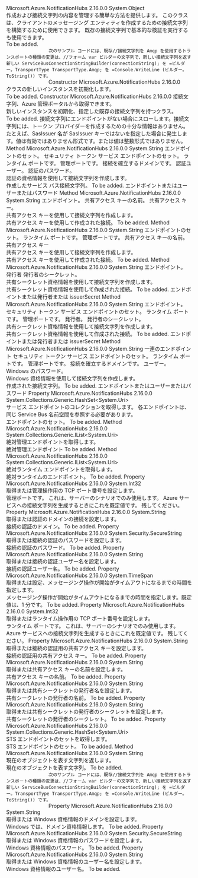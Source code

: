 <Type Name="ServiceBusConnectionStringBuilder" FullName="Microsoft.Azure.NotificationHubs.ServiceBusConnectionStringBuilder">
  <TypeSignature Language="C#" Value="public class ServiceBusConnectionStringBuilder" />
  <TypeSignature Language="ILAsm" Value=".class public auto ansi beforefieldinit ServiceBusConnectionStringBuilder extends System.Object" />
  <TypeSignature Language="DocId" Value="T:Microsoft.Azure.NotificationHubs.ServiceBusConnectionStringBuilder" />
  <TypeSignature Language="VB.NET" Value="Public Class ServiceBusConnectionStringBuilder" />
  <TypeSignature Language="F#" Value="type ServiceBusConnectionStringBuilder = class" />
  <AssemblyInfo>
    <AssemblyName>Microsoft.Azure.NotificationHubs</AssemblyName>
    <AssemblyVersion>2.16.0.0</AssemblyVersion>
  </AssemblyInfo>
  <Base>
    <BaseTypeName>System.Object</BaseTypeName>
  </Base>
  <Interfaces />
  <Docs>
    <summary>作成および接続文字列の内容を管理する簡単な方法を提供します。 このクラスは、クライアントのメッセージング エンティティを作成するための接続文字列を構築するために使用できます。 既存の接続文字列で基本的な検証を実行するも使用できます。</summary>
    <remarks>To be added.</remarks>
    <code>
                次のサンプル コードには、既存//接続文字列を Amqp を使用するトランスポートの種類の変更は、//フォーム var ビルダーの文字列で、新しい接続文字列を返す新しい ServiceBusConnectionStringBuilder(connectionString); を =ビルダー。TransportType TransportType.Amqp; を =Console.WriteLine (ビルダー。ToString()) です。
                </code>
  </Docs>
  <Members>
    <Member MemberName=".ctor">
      <MemberSignature Language="C#" Value="public ServiceBusConnectionStringBuilder ();" />
      <MemberSignature Language="ILAsm" Value=".method public hidebysig specialname rtspecialname instance void .ctor() cil managed" />
      <MemberSignature Language="DocId" Value="M:Microsoft.Azure.NotificationHubs.ServiceBusConnectionStringBuilder.#ctor" />
      <MemberSignature Language="VB.NET" Value="Public Sub New ()" />
      <MemberType>Constructor</MemberType>
      <AssemblyInfo>
        <AssemblyName>Microsoft.Azure.NotificationHubs</AssemblyName>
        <AssemblyVersion>2.16.0.0</AssemblyVersion>
      </AssemblyInfo>
      <Parameters />
      <Docs>
        <summary><see cref="T:Microsoft.Azure.NotificationHubs.ServiceBusConnectionStringBuilder" /> クラスの新しいインスタンスを初期化します。</summary>
        <remarks>To be added.</remarks>
      </Docs>
    </Member>
    <Member MemberName=".ctor">
      <MemberSignature Language="C#" Value="public ServiceBusConnectionStringBuilder (string connectionString);" />
      <MemberSignature Language="ILAsm" Value=".method public hidebysig specialname rtspecialname instance void .ctor(string connectionString) cil managed" />
      <MemberSignature Language="DocId" Value="M:Microsoft.Azure.NotificationHubs.ServiceBusConnectionStringBuilder.#ctor(System.String)" />
      <MemberSignature Language="VB.NET" Value="Public Sub New (connectionString As String)" />
      <MemberSignature Language="F#" Value="new Microsoft.Azure.NotificationHubs.ServiceBusConnectionStringBuilder : string -&gt; Microsoft.Azure.NotificationHubs.ServiceBusConnectionStringBuilder" Usage="new Microsoft.Azure.NotificationHubs.ServiceBusConnectionStringBuilder connectionString" />
      <MemberType>Constructor</MemberType>
      <AssemblyInfo>
        <AssemblyName>Microsoft.Azure.NotificationHubs</AssemblyName>
        <AssemblyVersion>2.16.0.0</AssemblyVersion>
      </AssemblyInfo>
      <Parameters>
        <Parameter Name="connectionString" Type="System.String" />
      </Parameters>
      <Docs>
        <param name="connectionString">接続文字列、Azure 管理ポータルから取得できます。</param>
        <summary>新しいインスタンスを初期化、<see cref="T:Microsoft.Azure.NotificationHubs.ServiceBusConnectionStringBuilder" />指定した既存の接続文字列を持つクラス。</summary>
        <remarks>To be added.</remarks>
        <exception cref="T:System.Configuration.ConfigurationErrorsException">接続文字列にエンドポイントがない場合にスローします。接続文字列には、トークン プロバイダーを作成するための十分な情報はありません。 たとえば、SasIssuer 名が SasIssuer キーではないを指定した場合に発生します。<see cref="P:Microsoft.Azure.NotificationHubs.ServiceBusConnectionStringBuilder.OperationTimeout" />値は有効ではありません<see cref="T:System.TimeSpan" />形式です。<see cref="P:Microsoft.Azure.NotificationHubs.ServiceBusConnectionStringBuilder.RuntimePort" />または<see cref="P:Microsoft.Azure.NotificationHubs.ServiceBusConnectionStringBuilder.ManagementPort" />値は整数形式ではありません。</exception>
      </Docs>
    </Member>
    <Member MemberName="CreateUsingOAuthCredential">
      <MemberSignature Language="C#" Value="public static string CreateUsingOAuthCredential (System.Collections.Generic.IEnumerable&lt;Uri&gt; endpoints, System.Collections.Generic.IEnumerable&lt;Uri&gt; stsEndpoints, int runtimePort, int managementPort, string domain, string user, System.Security.SecureString password);" />
      <MemberSignature Language="ILAsm" Value=".method public static hidebysig string CreateUsingOAuthCredential(class System.Collections.Generic.IEnumerable`1&lt;class System.Uri&gt; endpoints, class System.Collections.Generic.IEnumerable`1&lt;class System.Uri&gt; stsEndpoints, int32 runtimePort, int32 managementPort, string domain, string user, class System.Security.SecureString password) cil managed" />
      <MemberSignature Language="DocId" Value="M:Microsoft.Azure.NotificationHubs.ServiceBusConnectionStringBuilder.CreateUsingOAuthCredential(System.Collections.Generic.IEnumerable{System.Uri},System.Collections.Generic.IEnumerable{System.Uri},System.Int32,System.Int32,System.String,System.String,System.Security.SecureString)" />
      <MemberSignature Language="VB.NET" Value="Public Shared Function CreateUsingOAuthCredential (endpoints As IEnumerable(Of Uri), stsEndpoints As IEnumerable(Of Uri), runtimePort As Integer, managementPort As Integer, domain As String, user As String, password As SecureString) As String" />
      <MemberSignature Language="F#" Value="static member CreateUsingOAuthCredential : seq&lt;Uri&gt; * seq&lt;Uri&gt; * int * int * string * string * System.Security.SecureString -&gt; string" Usage="Microsoft.Azure.NotificationHubs.ServiceBusConnectionStringBuilder.CreateUsingOAuthCredential (endpoints, stsEndpoints, runtimePort, managementPort, domain, user, password)" />
      <MemberType>Method</MemberType>
      <AssemblyInfo>
        <AssemblyName>Microsoft.Azure.NotificationHubs</AssemblyName>
        <AssemblyVersion>2.16.0.0</AssemblyVersion>
      </AssemblyInfo>
      <ReturnValue>
        <ReturnType>System.String</ReturnType>
      </ReturnValue>
      <Parameters>
        <Parameter Name="endpoints" Type="System.Collections.Generic.IEnumerable&lt;System.Uri&gt;" />
        <Parameter Name="stsEndpoints" Type="System.Collections.Generic.IEnumerable&lt;System.Uri&gt;" />
        <Parameter Name="runtimePort" Type="System.Int32" />
        <Parameter Name="managementPort" Type="System.Int32" />
        <Parameter Name="domain" Type="System.String" />
        <Parameter Name="user" Type="System.String" />
        <Parameter Name="password" Type="System.Security.SecureString" />
      </Parameters>
      <Docs>
        <param name="endpoints">エンドポイントのセット。</param>
        <param name="stsEndpoints">セキュリティ トークン サービス エンドポイントのセット。</param>
        <param name="runtimePort">ランタイム ポートです。</param>
        <param name="managementPort">管理ポートです。</param>
        <param name="domain">接続を確立するドメインです。</param>
        <param name="user">認証ユーザー。</param>
        <param name="password">認証のパスワード。</param>
        <summary>認証の資格情報を使用して接続文字列を作成します。</summary>
        <returns>作成したサービス バス接続文字列。</returns>
        <remarks>To be added.</remarks>
        <exception cref="T:System.ArgumentNullException">
            エンドポイントまたはユーザーまたはパスワード
            </exception>
      </Docs>
    </Member>
    <Member MemberName="CreateUsingSharedAccessKey">
      <MemberSignature Language="C#" Value="public static string CreateUsingSharedAccessKey (Uri endpoint, string keyName, string key);" />
      <MemberSignature Language="ILAsm" Value=".method public static hidebysig string CreateUsingSharedAccessKey(class System.Uri endpoint, string keyName, string key) cil managed" />
      <MemberSignature Language="DocId" Value="M:Microsoft.Azure.NotificationHubs.ServiceBusConnectionStringBuilder.CreateUsingSharedAccessKey(System.Uri,System.String,System.String)" />
      <MemberSignature Language="VB.NET" Value="Public Shared Function CreateUsingSharedAccessKey (endpoint As Uri, keyName As String, key As String) As String" />
      <MemberSignature Language="F#" Value="static member CreateUsingSharedAccessKey : Uri * string * string -&gt; string" Usage="Microsoft.Azure.NotificationHubs.ServiceBusConnectionStringBuilder.CreateUsingSharedAccessKey (endpoint, keyName, key)" />
      <MemberType>Method</MemberType>
      <AssemblyInfo>
        <AssemblyName>Microsoft.Azure.NotificationHubs</AssemblyName>
        <AssemblyVersion>2.16.0.0</AssemblyVersion>
      </AssemblyInfo>
      <ReturnValue>
        <ReturnType>System.String</ReturnType>
      </ReturnValue>
      <Parameters>
        <Parameter Name="endpoint" Type="System.Uri" />
        <Parameter Name="keyName" Type="System.String" />
        <Parameter Name="key" Type="System.String" />
      </Parameters>
      <Docs>
        <param name="endpoint">エンドポイント。</param>
        <param name="keyName">共有アクセス キーの名前。</param>
        <param name="key">共有アクセス キー。</param>
        <summary>共有アクセス キーを使用して接続文字列を作成します。</summary>
        <returns>共有アクセス キーを使用して作成された接続。</returns>
        <remarks>To be added.</remarks>
      </Docs>
    </Member>
    <Member MemberName="CreateUsingSharedAccessKey">
      <MemberSignature Language="C#" Value="public static string CreateUsingSharedAccessKey (System.Collections.Generic.IEnumerable&lt;Uri&gt; endpoints, int runtimePort, int managementPort, string keyName, string key);" />
      <MemberSignature Language="ILAsm" Value=".method public static hidebysig string CreateUsingSharedAccessKey(class System.Collections.Generic.IEnumerable`1&lt;class System.Uri&gt; endpoints, int32 runtimePort, int32 managementPort, string keyName, string key) cil managed" />
      <MemberSignature Language="DocId" Value="M:Microsoft.Azure.NotificationHubs.ServiceBusConnectionStringBuilder.CreateUsingSharedAccessKey(System.Collections.Generic.IEnumerable{System.Uri},System.Int32,System.Int32,System.String,System.String)" />
      <MemberSignature Language="VB.NET" Value="Public Shared Function CreateUsingSharedAccessKey (endpoints As IEnumerable(Of Uri), runtimePort As Integer, managementPort As Integer, keyName As String, key As String) As String" />
      <MemberSignature Language="F#" Value="static member CreateUsingSharedAccessKey : seq&lt;Uri&gt; * int * int * string * string -&gt; string" Usage="Microsoft.Azure.NotificationHubs.ServiceBusConnectionStringBuilder.CreateUsingSharedAccessKey (endpoints, runtimePort, managementPort, keyName, key)" />
      <MemberType>Method</MemberType>
      <AssemblyInfo>
        <AssemblyName>Microsoft.Azure.NotificationHubs</AssemblyName>
        <AssemblyVersion>2.16.0.0</AssemblyVersion>
      </AssemblyInfo>
      <ReturnValue>
        <ReturnType>System.String</ReturnType>
      </ReturnValue>
      <Parameters>
        <Parameter Name="endpoints" Type="System.Collections.Generic.IEnumerable&lt;System.Uri&gt;" />
        <Parameter Name="runtimePort" Type="System.Int32" />
        <Parameter Name="managementPort" Type="System.Int32" />
        <Parameter Name="keyName" Type="System.String" />
        <Parameter Name="key" Type="System.String" />
      </Parameters>
      <Docs>
        <param name="endpoints">エンドポイントのセット。</param>
        <param name="runtimePort">ランタイム ポートです。</param>
        <param name="managementPort">管理ポートです。</param>
        <param name="keyName">共有アクセス キーの名前。</param>
        <param name="key">共有アクセス キー</param>
        <summary>共有アクセス キーを使用して接続文字列を作成します。</summary>
        <returns>共有アクセス キーを使用して作成された接続。</returns>
        <remarks>To be added.</remarks>
      </Docs>
    </Member>
    <Member MemberName="CreateUsingSharedSecret">
      <MemberSignature Language="C#" Value="public static string CreateUsingSharedSecret (Uri endpoint, string issuer, string issuerSecret);" />
      <MemberSignature Language="ILAsm" Value=".method public static hidebysig string CreateUsingSharedSecret(class System.Uri endpoint, string issuer, string issuerSecret) cil managed" />
      <MemberSignature Language="DocId" Value="M:Microsoft.Azure.NotificationHubs.ServiceBusConnectionStringBuilder.CreateUsingSharedSecret(System.Uri,System.String,System.String)" />
      <MemberSignature Language="VB.NET" Value="Public Shared Function CreateUsingSharedSecret (endpoint As Uri, issuer As String, issuerSecret As String) As String" />
      <MemberSignature Language="F#" Value="static member CreateUsingSharedSecret : Uri * string * string -&gt; string" Usage="Microsoft.Azure.NotificationHubs.ServiceBusConnectionStringBuilder.CreateUsingSharedSecret (endpoint, issuer, issuerSecret)" />
      <MemberType>Method</MemberType>
      <AssemblyInfo>
        <AssemblyName>Microsoft.Azure.NotificationHubs</AssemblyName>
        <AssemblyVersion>2.16.0.0</AssemblyVersion>
      </AssemblyInfo>
      <ReturnValue>
        <ReturnType>System.String</ReturnType>
      </ReturnValue>
      <Parameters>
        <Parameter Name="endpoint" Type="System.Uri" />
        <Parameter Name="issuer" Type="System.String" />
        <Parameter Name="issuerSecret" Type="System.String" />
      </Parameters>
      <Docs>
        <param name="endpoint">エンドポイント。</param>
        <param name="issuer">発行者</param>
        <param name="issuerSecret">発行者のシークレット。</param>
        <summary>共有シークレット資格情報を使用して接続文字列を作成します。</summary>
        <returns>共有シークレット資格情報を使用して作成された接続。</returns>
        <remarks>To be added.</remarks>
        <exception cref="T:System.ArgumentNullException">
            エンドポイントまたは発行者または issuerSecret
            </exception>
      </Docs>
    </Member>
    <Member MemberName="CreateUsingSharedSecret">
      <MemberSignature Language="C#" Value="public static string CreateUsingSharedSecret (System.Collections.Generic.IEnumerable&lt;Uri&gt; endpoints, System.Collections.Generic.IEnumerable&lt;Uri&gt; stsEndpoints, int runtimePort, int managementPort, string issuer, string issuerSecret);" />
      <MemberSignature Language="ILAsm" Value=".method public static hidebysig string CreateUsingSharedSecret(class System.Collections.Generic.IEnumerable`1&lt;class System.Uri&gt; endpoints, class System.Collections.Generic.IEnumerable`1&lt;class System.Uri&gt; stsEndpoints, int32 runtimePort, int32 managementPort, string issuer, string issuerSecret) cil managed" />
      <MemberSignature Language="DocId" Value="M:Microsoft.Azure.NotificationHubs.ServiceBusConnectionStringBuilder.CreateUsingSharedSecret(System.Collections.Generic.IEnumerable{System.Uri},System.Collections.Generic.IEnumerable{System.Uri},System.Int32,System.Int32,System.String,System.String)" />
      <MemberSignature Language="VB.NET" Value="Public Shared Function CreateUsingSharedSecret (endpoints As IEnumerable(Of Uri), stsEndpoints As IEnumerable(Of Uri), runtimePort As Integer, managementPort As Integer, issuer As String, issuerSecret As String) As String" />
      <MemberSignature Language="F#" Value="static member CreateUsingSharedSecret : seq&lt;Uri&gt; * seq&lt;Uri&gt; * int * int * string * string -&gt; string" Usage="Microsoft.Azure.NotificationHubs.ServiceBusConnectionStringBuilder.CreateUsingSharedSecret (endpoints, stsEndpoints, runtimePort, managementPort, issuer, issuerSecret)" />
      <MemberType>Method</MemberType>
      <AssemblyInfo>
        <AssemblyName>Microsoft.Azure.NotificationHubs</AssemblyName>
        <AssemblyVersion>2.16.0.0</AssemblyVersion>
      </AssemblyInfo>
      <ReturnValue>
        <ReturnType>System.String</ReturnType>
      </ReturnValue>
      <Parameters>
        <Parameter Name="endpoints" Type="System.Collections.Generic.IEnumerable&lt;System.Uri&gt;" />
        <Parameter Name="stsEndpoints" Type="System.Collections.Generic.IEnumerable&lt;System.Uri&gt;" />
        <Parameter Name="runtimePort" Type="System.Int32" />
        <Parameter Name="managementPort" Type="System.Int32" />
        <Parameter Name="issuer" Type="System.String" />
        <Parameter Name="issuerSecret" Type="System.String" />
      </Parameters>
      <Docs>
        <param name="endpoints">エンドポイント。</param>
        <param name="stsEndpoints">セキュリティ トークン サービス エンドポイントのセット。</param>
        <param name="runtimePort">ランタイム ポートです。</param>
        <param name="managementPort">管理ポートです。</param>
        <param name="issuer">発行者。</param>
        <param name="issuerSecret">発行者のシークレット。</param>
        <summary>共有シークレット資格情報を使用して接続文字列を作成します。</summary>
        <returns>共有シークレット資格情報を使用して作成された接続。</returns>
        <remarks>To be added.</remarks>
        <exception cref="T:System.ArgumentNullException">
            エンドポイントまたは発行者または issuerSecret
            </exception>
      </Docs>
    </Member>
    <Member MemberName="CreateUsingWindowsCredential">
      <MemberSignature Language="C#" Value="public static string CreateUsingWindowsCredential (System.Collections.Generic.IEnumerable&lt;Uri&gt; endpoints, System.Collections.Generic.IEnumerable&lt;Uri&gt; stsEndpoints, int runtimePort, int managementPort, string domain, string user, System.Security.SecureString password);" />
      <MemberSignature Language="ILAsm" Value=".method public static hidebysig string CreateUsingWindowsCredential(class System.Collections.Generic.IEnumerable`1&lt;class System.Uri&gt; endpoints, class System.Collections.Generic.IEnumerable`1&lt;class System.Uri&gt; stsEndpoints, int32 runtimePort, int32 managementPort, string domain, string user, class System.Security.SecureString password) cil managed" />
      <MemberSignature Language="DocId" Value="M:Microsoft.Azure.NotificationHubs.ServiceBusConnectionStringBuilder.CreateUsingWindowsCredential(System.Collections.Generic.IEnumerable{System.Uri},System.Collections.Generic.IEnumerable{System.Uri},System.Int32,System.Int32,System.String,System.String,System.Security.SecureString)" />
      <MemberSignature Language="VB.NET" Value="Public Shared Function CreateUsingWindowsCredential (endpoints As IEnumerable(Of Uri), stsEndpoints As IEnumerable(Of Uri), runtimePort As Integer, managementPort As Integer, domain As String, user As String, password As SecureString) As String" />
      <MemberSignature Language="F#" Value="static member CreateUsingWindowsCredential : seq&lt;Uri&gt; * seq&lt;Uri&gt; * int * int * string * string * System.Security.SecureString -&gt; string" Usage="Microsoft.Azure.NotificationHubs.ServiceBusConnectionStringBuilder.CreateUsingWindowsCredential (endpoints, stsEndpoints, runtimePort, managementPort, domain, user, password)" />
      <MemberType>Method</MemberType>
      <AssemblyInfo>
        <AssemblyName>Microsoft.Azure.NotificationHubs</AssemblyName>
        <AssemblyVersion>2.16.0.0</AssemblyVersion>
      </AssemblyInfo>
      <ReturnValue>
        <ReturnType>System.String</ReturnType>
      </ReturnValue>
      <Parameters>
        <Parameter Name="endpoints" Type="System.Collections.Generic.IEnumerable&lt;System.Uri&gt;" />
        <Parameter Name="stsEndpoints" Type="System.Collections.Generic.IEnumerable&lt;System.Uri&gt;" />
        <Parameter Name="runtimePort" Type="System.Int32" />
        <Parameter Name="managementPort" Type="System.Int32" />
        <Parameter Name="domain" Type="System.String" />
        <Parameter Name="user" Type="System.String" />
        <Parameter Name="password" Type="System.Security.SecureString" />
      </Parameters>
      <Docs>
        <param name="endpoints">一連のエンドポイント</param>
        <param name="stsEndpoints">セキュリティ トークン サービス エンドポイントのセット。</param>
        <param name="runtimePort">ランタイム ポートです。</param>
        <param name="managementPort">管理ポートです。</param>
        <param name="domain">接続を確立するドメインです。</param>
        <param name="user">ユーザー。</param>
        <param name="password">Windows のパスワード。</param>
        <summary>Windows 資格情報を使用して接続文字列を作成します。</summary>
        <returns>作成された接続文字列。</returns>
        <remarks>To be added.</remarks>
        <exception cref="T:System.ArgumentNullException">
            エンドポイントまたはユーザーまたはパスワード
            </exception>
      </Docs>
    </Member>
    <Member MemberName="Endpoints">
      <MemberSignature Language="C#" Value="public System.Collections.Generic.HashSet&lt;Uri&gt; Endpoints { get; }" />
      <MemberSignature Language="ILAsm" Value=".property instance class System.Collections.Generic.HashSet`1&lt;class System.Uri&gt; Endpoints" />
      <MemberSignature Language="DocId" Value="P:Microsoft.Azure.NotificationHubs.ServiceBusConnectionStringBuilder.Endpoints" />
      <MemberSignature Language="VB.NET" Value="Public ReadOnly Property Endpoints As HashSet(Of Uri)" />
      <MemberSignature Language="F#" Value="member this.Endpoints : System.Collections.Generic.HashSet&lt;Uri&gt;" Usage="Microsoft.Azure.NotificationHubs.ServiceBusConnectionStringBuilder.Endpoints" />
      <MemberType>Property</MemberType>
      <AssemblyInfo>
        <AssemblyName>Microsoft.Azure.NotificationHubs</AssemblyName>
        <AssemblyVersion>2.16.0.0</AssemblyVersion>
      </AssemblyInfo>
      <ReturnValue>
        <ReturnType>System.Collections.Generic.HashSet&lt;System.Uri&gt;</ReturnType>
      </ReturnValue>
      <Docs>
        <summary>サービス エンドポイントのコレクションを取得します。 各エンドポイントは、同じ Service Bus 名前空間を参照する必要があります。</summary>
        <value>エンドポイントのセット。</value>
        <remarks>To be added.</remarks>
      </Docs>
    </Member>
    <Member MemberName="GetAbsoluteManagementEndpoints">
      <MemberSignature Language="C#" Value="public System.Collections.Generic.IList&lt;Uri&gt; GetAbsoluteManagementEndpoints ();" />
      <MemberSignature Language="ILAsm" Value=".method public hidebysig instance class System.Collections.Generic.IList`1&lt;class System.Uri&gt; GetAbsoluteManagementEndpoints() cil managed" />
      <MemberSignature Language="DocId" Value="M:Microsoft.Azure.NotificationHubs.ServiceBusConnectionStringBuilder.GetAbsoluteManagementEndpoints" />
      <MemberSignature Language="VB.NET" Value="Public Function GetAbsoluteManagementEndpoints () As IList(Of Uri)" />
      <MemberSignature Language="F#" Value="member this.GetAbsoluteManagementEndpoints : unit -&gt; System.Collections.Generic.IList&lt;Uri&gt;" Usage="serviceBusConnectionStringBuilder.GetAbsoluteManagementEndpoints " />
      <MemberType>Method</MemberType>
      <AssemblyInfo>
        <AssemblyName>Microsoft.Azure.NotificationHubs</AssemblyName>
        <AssemblyVersion>2.16.0.0</AssemblyVersion>
      </AssemblyInfo>
      <ReturnValue>
        <ReturnType>System.Collections.Generic.IList&lt;System.Uri&gt;</ReturnType>
      </ReturnValue>
      <Parameters />
      <Docs>
        <summary>絶対管理エンドポイントを取得します。</summary>
        <returns>絶対管理エンドポイント</returns>
        <remarks>To be added.</remarks>
      </Docs>
    </Member>
    <Member MemberName="GetAbsoluteRuntimeEndpoints">
      <MemberSignature Language="C#" Value="public System.Collections.Generic.IList&lt;Uri&gt; GetAbsoluteRuntimeEndpoints ();" />
      <MemberSignature Language="ILAsm" Value=".method public hidebysig instance class System.Collections.Generic.IList`1&lt;class System.Uri&gt; GetAbsoluteRuntimeEndpoints() cil managed" />
      <MemberSignature Language="DocId" Value="M:Microsoft.Azure.NotificationHubs.ServiceBusConnectionStringBuilder.GetAbsoluteRuntimeEndpoints" />
      <MemberSignature Language="VB.NET" Value="Public Function GetAbsoluteRuntimeEndpoints () As IList(Of Uri)" />
      <MemberSignature Language="F#" Value="member this.GetAbsoluteRuntimeEndpoints : unit -&gt; System.Collections.Generic.IList&lt;Uri&gt;" Usage="serviceBusConnectionStringBuilder.GetAbsoluteRuntimeEndpoints " />
      <MemberType>Method</MemberType>
      <AssemblyInfo>
        <AssemblyName>Microsoft.Azure.NotificationHubs</AssemblyName>
        <AssemblyVersion>2.16.0.0</AssemblyVersion>
      </AssemblyInfo>
      <ReturnValue>
        <ReturnType>System.Collections.Generic.IList&lt;System.Uri&gt;</ReturnType>
      </ReturnValue>
      <Parameters />
      <Docs>
        <summary>絶対ランタイム エンドポイントを取得します。</summary>
        <returns>絶対ランタイムのエンドポイント。</returns>
        <remarks>To be added.</remarks>
      </Docs>
    </Member>
    <Member MemberName="ManagementPort">
      <MemberSignature Language="C#" Value="public int ManagementPort { get; set; }" />
      <MemberSignature Language="ILAsm" Value=".property instance int32 ManagementPort" />
      <MemberSignature Language="DocId" Value="P:Microsoft.Azure.NotificationHubs.ServiceBusConnectionStringBuilder.ManagementPort" />
      <MemberSignature Language="VB.NET" Value="Public Property ManagementPort As Integer" />
      <MemberSignature Language="F#" Value="member this.ManagementPort : int with get, set" Usage="Microsoft.Azure.NotificationHubs.ServiceBusConnectionStringBuilder.ManagementPort" />
      <MemberType>Property</MemberType>
      <AssemblyInfo>
        <AssemblyName>Microsoft.Azure.NotificationHubs</AssemblyName>
        <AssemblyVersion>2.16.0.0</AssemblyVersion>
      </AssemblyInfo>
      <ReturnValue>
        <ReturnType>System.Int32</ReturnType>
      </ReturnValue>
      <Docs>
        <summary>取得または管理操作用の TCP ポート番号を設定します。</summary>
        <value>管理ポートです。</value>
        <remarks>これは、サーバーのシナリオでのみ使用します。 Azure サービスへの接続文字列を生成するときにこれを既定値です。 残してください。</remarks>
      </Docs>
    </Member>
    <Member MemberName="OAuthDomain">
      <MemberSignature Language="C#" Value="public string OAuthDomain { get; set; }" />
      <MemberSignature Language="ILAsm" Value=".property instance string OAuthDomain" />
      <MemberSignature Language="DocId" Value="P:Microsoft.Azure.NotificationHubs.ServiceBusConnectionStringBuilder.OAuthDomain" />
      <MemberSignature Language="VB.NET" Value="Public Property OAuthDomain As String" />
      <MemberSignature Language="F#" Value="member this.OAuthDomain : string with get, set" Usage="Microsoft.Azure.NotificationHubs.ServiceBusConnectionStringBuilder.OAuthDomain" />
      <MemberType>Property</MemberType>
      <AssemblyInfo>
        <AssemblyName>Microsoft.Azure.NotificationHubs</AssemblyName>
        <AssemblyVersion>2.16.0.0</AssemblyVersion>
      </AssemblyInfo>
      <ReturnValue>
        <ReturnType>System.String</ReturnType>
      </ReturnValue>
      <Docs>
        <summary>取得または認証のドメインの接続を設定します。</summary>
        <value>接続の認証のドメイン。</value>
        <remarks>To be added.</remarks>
      </Docs>
    </Member>
    <Member MemberName="OAuthPassword">
      <MemberSignature Language="C#" Value="public System.Security.SecureString OAuthPassword { get; set; }" />
      <MemberSignature Language="ILAsm" Value=".property instance class System.Security.SecureString OAuthPassword" />
      <MemberSignature Language="DocId" Value="P:Microsoft.Azure.NotificationHubs.ServiceBusConnectionStringBuilder.OAuthPassword" />
      <MemberSignature Language="VB.NET" Value="Public Property OAuthPassword As SecureString" />
      <MemberSignature Language="F#" Value="member this.OAuthPassword : System.Security.SecureString with get, set" Usage="Microsoft.Azure.NotificationHubs.ServiceBusConnectionStringBuilder.OAuthPassword" />
      <MemberType>Property</MemberType>
      <AssemblyInfo>
        <AssemblyName>Microsoft.Azure.NotificationHubs</AssemblyName>
        <AssemblyVersion>2.16.0.0</AssemblyVersion>
      </AssemblyInfo>
      <ReturnValue>
        <ReturnType>System.Security.SecureString</ReturnType>
      </ReturnValue>
      <Docs>
        <summary>取得または接続の認証のパスワードを設定します。</summary>
        <value>接続の認証のパスワード。</value>
        <remarks>To be added.</remarks>
      </Docs>
    </Member>
    <Member MemberName="OAuthUsername">
      <MemberSignature Language="C#" Value="public string OAuthUsername { get; set; }" />
      <MemberSignature Language="ILAsm" Value=".property instance string OAuthUsername" />
      <MemberSignature Language="DocId" Value="P:Microsoft.Azure.NotificationHubs.ServiceBusConnectionStringBuilder.OAuthUsername" />
      <MemberSignature Language="VB.NET" Value="Public Property OAuthUsername As String" />
      <MemberSignature Language="F#" Value="member this.OAuthUsername : string with get, set" Usage="Microsoft.Azure.NotificationHubs.ServiceBusConnectionStringBuilder.OAuthUsername" />
      <MemberType>Property</MemberType>
      <AssemblyInfo>
        <AssemblyName>Microsoft.Azure.NotificationHubs</AssemblyName>
        <AssemblyVersion>2.16.0.0</AssemblyVersion>
      </AssemblyInfo>
      <ReturnValue>
        <ReturnType>System.String</ReturnType>
      </ReturnValue>
      <Docs>
        <summary>取得または接続の認証ユーザー名を設定します。</summary>
        <value>接続の認証ユーザー名。</value>
        <remarks>To be added.</remarks>
      </Docs>
    </Member>
    <Member MemberName="OperationTimeout">
      <MemberSignature Language="C#" Value="public TimeSpan OperationTimeout { get; set; }" />
      <MemberSignature Language="ILAsm" Value=".property instance valuetype System.TimeSpan OperationTimeout" />
      <MemberSignature Language="DocId" Value="P:Microsoft.Azure.NotificationHubs.ServiceBusConnectionStringBuilder.OperationTimeout" />
      <MemberSignature Language="VB.NET" Value="Public Property OperationTimeout As TimeSpan" />
      <MemberSignature Language="F#" Value="member this.OperationTimeout : TimeSpan with get, set" Usage="Microsoft.Azure.NotificationHubs.ServiceBusConnectionStringBuilder.OperationTimeout" />
      <MemberType>Property</MemberType>
      <AssemblyInfo>
        <AssemblyName>Microsoft.Azure.NotificationHubs</AssemblyName>
        <AssemblyVersion>2.16.0.0</AssemblyVersion>
      </AssemblyInfo>
      <ReturnValue>
        <ReturnType>System.TimeSpan</ReturnType>
      </ReturnValue>
      <Docs>
        <summary>取得または設定、<see cref="T:System.TimeSpan" />メッセージング操作が開始がタイムアウトになるまでの時間を指定します。</summary>
        <value><see cref="T:System.TimeSpan" />メッセージング操作が開始がタイムアウトになるまでの時間を指定します。既定値は、1 分です。</value>
        <remarks>To be added.</remarks>
      </Docs>
    </Member>
    <Member MemberName="RuntimePort">
      <MemberSignature Language="C#" Value="public int RuntimePort { get; set; }" />
      <MemberSignature Language="ILAsm" Value=".property instance int32 RuntimePort" />
      <MemberSignature Language="DocId" Value="P:Microsoft.Azure.NotificationHubs.ServiceBusConnectionStringBuilder.RuntimePort" />
      <MemberSignature Language="VB.NET" Value="Public Property RuntimePort As Integer" />
      <MemberSignature Language="F#" Value="member this.RuntimePort : int with get, set" Usage="Microsoft.Azure.NotificationHubs.ServiceBusConnectionStringBuilder.RuntimePort" />
      <MemberType>Property</MemberType>
      <AssemblyInfo>
        <AssemblyName>Microsoft.Azure.NotificationHubs</AssemblyName>
        <AssemblyVersion>2.16.0.0</AssemblyVersion>
      </AssemblyInfo>
      <ReturnValue>
        <ReturnType>System.Int32</ReturnType>
      </ReturnValue>
      <Docs>
        <summary>取得またはランタイム操作用の TCP ポート番号を設定します。</summary>
        <value>ランタイム ポートです。</value>
        <remarks>これは、サーバーのシナリオでのみ使用します。 Azure サービスへの接続文字列を生成するときにこれを既定値です。 残してください。</remarks>
      </Docs>
    </Member>
    <Member MemberName="SharedAccessKey">
      <MemberSignature Language="C#" Value="public string SharedAccessKey { get; set; }" />
      <MemberSignature Language="ILAsm" Value=".property instance string SharedAccessKey" />
      <MemberSignature Language="DocId" Value="P:Microsoft.Azure.NotificationHubs.ServiceBusConnectionStringBuilder.SharedAccessKey" />
      <MemberSignature Language="VB.NET" Value="Public Property SharedAccessKey As String" />
      <MemberSignature Language="F#" Value="member this.SharedAccessKey : string with get, set" Usage="Microsoft.Azure.NotificationHubs.ServiceBusConnectionStringBuilder.SharedAccessKey" />
      <MemberType>Property</MemberType>
      <AssemblyInfo>
        <AssemblyName>Microsoft.Azure.NotificationHubs</AssemblyName>
        <AssemblyVersion>2.16.0.0</AssemblyVersion>
      </AssemblyInfo>
      <ReturnValue>
        <ReturnType>System.String</ReturnType>
      </ReturnValue>
      <Docs>
        <summary>取得または接続の認証用の共有アクセス キーを設定します。</summary>
        <value>接続の認証用の共有アクセス キー。</value>
        <remarks>To be added.</remarks>
      </Docs>
    </Member>
    <Member MemberName="SharedAccessKeyName">
      <MemberSignature Language="C#" Value="public string SharedAccessKeyName { get; set; }" />
      <MemberSignature Language="ILAsm" Value=".property instance string SharedAccessKeyName" />
      <MemberSignature Language="DocId" Value="P:Microsoft.Azure.NotificationHubs.ServiceBusConnectionStringBuilder.SharedAccessKeyName" />
      <MemberSignature Language="VB.NET" Value="Public Property SharedAccessKeyName As String" />
      <MemberSignature Language="F#" Value="member this.SharedAccessKeyName : string with get, set" Usage="Microsoft.Azure.NotificationHubs.ServiceBusConnectionStringBuilder.SharedAccessKeyName" />
      <MemberType>Property</MemberType>
      <AssemblyInfo>
        <AssemblyName>Microsoft.Azure.NotificationHubs</AssemblyName>
        <AssemblyVersion>2.16.0.0</AssemblyVersion>
      </AssemblyInfo>
      <ReturnValue>
        <ReturnType>System.String</ReturnType>
      </ReturnValue>
      <Docs>
        <summary>取得または共有アクセス キーの名前を設定します。</summary>
        <value>共有アクセス キーの名前。</value>
        <remarks>To be added.</remarks>
      </Docs>
    </Member>
    <Member MemberName="SharedSecretIssuerName">
      <MemberSignature Language="C#" Value="public string SharedSecretIssuerName { get; set; }" />
      <MemberSignature Language="ILAsm" Value=".property instance string SharedSecretIssuerName" />
      <MemberSignature Language="DocId" Value="P:Microsoft.Azure.NotificationHubs.ServiceBusConnectionStringBuilder.SharedSecretIssuerName" />
      <MemberSignature Language="VB.NET" Value="Public Property SharedSecretIssuerName As String" />
      <MemberSignature Language="F#" Value="member this.SharedSecretIssuerName : string with get, set" Usage="Microsoft.Azure.NotificationHubs.ServiceBusConnectionStringBuilder.SharedSecretIssuerName" />
      <MemberType>Property</MemberType>
      <AssemblyInfo>
        <AssemblyName>Microsoft.Azure.NotificationHubs</AssemblyName>
        <AssemblyVersion>2.16.0.0</AssemblyVersion>
      </AssemblyInfo>
      <ReturnValue>
        <ReturnType>System.String</ReturnType>
      </ReturnValue>
      <Docs>
        <summary>取得または共有シークレットの発行者名を設定します。</summary>
        <value>共有シークレットの発行者の名前。</value>
        <remarks>To be added.</remarks>
      </Docs>
    </Member>
    <Member MemberName="SharedSecretIssuerSecret">
      <MemberSignature Language="C#" Value="public string SharedSecretIssuerSecret { get; set; }" />
      <MemberSignature Language="ILAsm" Value=".property instance string SharedSecretIssuerSecret" />
      <MemberSignature Language="DocId" Value="P:Microsoft.Azure.NotificationHubs.ServiceBusConnectionStringBuilder.SharedSecretIssuerSecret" />
      <MemberSignature Language="VB.NET" Value="Public Property SharedSecretIssuerSecret As String" />
      <MemberSignature Language="F#" Value="member this.SharedSecretIssuerSecret : string with get, set" Usage="Microsoft.Azure.NotificationHubs.ServiceBusConnectionStringBuilder.SharedSecretIssuerSecret" />
      <MemberType>Property</MemberType>
      <AssemblyInfo>
        <AssemblyName>Microsoft.Azure.NotificationHubs</AssemblyName>
        <AssemblyVersion>2.16.0.0</AssemblyVersion>
      </AssemblyInfo>
      <ReturnValue>
        <ReturnType>System.String</ReturnType>
      </ReturnValue>
      <Docs>
        <summary>取得または共有シークレットの発行者のシークレットを設定します。</summary>
        <value>共有シークレットの発行者のシークレット。</value>
        <remarks>To be added.</remarks>
      </Docs>
    </Member>
    <Member MemberName="StsEndpoints">
      <MemberSignature Language="C#" Value="public System.Collections.Generic.HashSet&lt;Uri&gt; StsEndpoints { get; }" />
      <MemberSignature Language="ILAsm" Value=".property instance class System.Collections.Generic.HashSet`1&lt;class System.Uri&gt; StsEndpoints" />
      <MemberSignature Language="DocId" Value="P:Microsoft.Azure.NotificationHubs.ServiceBusConnectionStringBuilder.StsEndpoints" />
      <MemberSignature Language="VB.NET" Value="Public ReadOnly Property StsEndpoints As HashSet(Of Uri)" />
      <MemberSignature Language="F#" Value="member this.StsEndpoints : System.Collections.Generic.HashSet&lt;Uri&gt;" Usage="Microsoft.Azure.NotificationHubs.ServiceBusConnectionStringBuilder.StsEndpoints" />
      <MemberType>Property</MemberType>
      <AssemblyInfo>
        <AssemblyName>Microsoft.Azure.NotificationHubs</AssemblyName>
        <AssemblyVersion>2.16.0.0</AssemblyVersion>
      </AssemblyInfo>
      <ReturnValue>
        <ReturnType>System.Collections.Generic.HashSet&lt;System.Uri&gt;</ReturnType>
      </ReturnValue>
      <Docs>
        <summary>STS エンドポイントのセットを取得します。</summary>
        <value>STS エンドポイントのセット。</value>
        <remarks>To be added.</remarks>
      </Docs>
    </Member>
    <Member MemberName="ToString">
      <MemberSignature Language="C#" Value="public override string ToString ();" />
      <MemberSignature Language="ILAsm" Value=".method public hidebysig virtual instance string ToString() cil managed" />
      <MemberSignature Language="DocId" Value="M:Microsoft.Azure.NotificationHubs.ServiceBusConnectionStringBuilder.ToString" />
      <MemberSignature Language="VB.NET" Value="Public Overrides Function ToString () As String" />
      <MemberSignature Language="F#" Value="override this.ToString : unit -&gt; string" Usage="serviceBusConnectionStringBuilder.ToString " />
      <MemberType>Method</MemberType>
      <AssemblyInfo>
        <AssemblyName>Microsoft.Azure.NotificationHubs</AssemblyName>
        <AssemblyVersion>2.16.0.0</AssemblyVersion>
      </AssemblyInfo>
      <ReturnValue>
        <ReturnType>System.String</ReturnType>
      </ReturnValue>
      <Parameters />
      <Docs>
        <summary>現在のオブジェクトを表す文字列を返します。</summary>
        <returns>現在のオブジェクトを表す文字列。</returns>
        <remarks>To be added.</remarks>
        <code>
                次のサンプル コードには、既存//接続文字列を Amqp を使用するトランスポートの種類の変更は、//フォーム var ビルダーの文字列で、新しい接続文字列を返す新しい ServiceBusConnectionStringBuilder(connectionString); を =ビルダー。TransportType TransportType.Amqp; を =Console.WriteLine (ビルダー。ToString()) です。
                </code>
      </Docs>
    </Member>
    <Member MemberName="WindowsCredentialDomain">
      <MemberSignature Language="C#" Value="public string WindowsCredentialDomain { get; set; }" />
      <MemberSignature Language="ILAsm" Value=".property instance string WindowsCredentialDomain" />
      <MemberSignature Language="DocId" Value="P:Microsoft.Azure.NotificationHubs.ServiceBusConnectionStringBuilder.WindowsCredentialDomain" />
      <MemberSignature Language="VB.NET" Value="Public Property WindowsCredentialDomain As String" />
      <MemberSignature Language="F#" Value="member this.WindowsCredentialDomain : string with get, set" Usage="Microsoft.Azure.NotificationHubs.ServiceBusConnectionStringBuilder.WindowsCredentialDomain" />
      <MemberType>Property</MemberType>
      <AssemblyInfo>
        <AssemblyName>Microsoft.Azure.NotificationHubs</AssemblyName>
        <AssemblyVersion>2.16.0.0</AssemblyVersion>
      </AssemblyInfo>
      <ReturnValue>
        <ReturnType>System.String</ReturnType>
      </ReturnValue>
      <Docs>
        <summary>取得または Windows 資格情報のドメインを設定します。</summary>
        <value>Windows では、ドメイン資格情報します。</value>
        <remarks>To be added.</remarks>
      </Docs>
    </Member>
    <Member MemberName="WindowsCredentialPassword">
      <MemberSignature Language="C#" Value="public System.Security.SecureString WindowsCredentialPassword { get; set; }" />
      <MemberSignature Language="ILAsm" Value=".property instance class System.Security.SecureString WindowsCredentialPassword" />
      <MemberSignature Language="DocId" Value="P:Microsoft.Azure.NotificationHubs.ServiceBusConnectionStringBuilder.WindowsCredentialPassword" />
      <MemberSignature Language="VB.NET" Value="Public Property WindowsCredentialPassword As SecureString" />
      <MemberSignature Language="F#" Value="member this.WindowsCredentialPassword : System.Security.SecureString with get, set" Usage="Microsoft.Azure.NotificationHubs.ServiceBusConnectionStringBuilder.WindowsCredentialPassword" />
      <MemberType>Property</MemberType>
      <AssemblyInfo>
        <AssemblyName>Microsoft.Azure.NotificationHubs</AssemblyName>
        <AssemblyVersion>2.16.0.0</AssemblyVersion>
      </AssemblyInfo>
      <ReturnValue>
        <ReturnType>System.Security.SecureString</ReturnType>
      </ReturnValue>
      <Docs>
        <summary>取得または Windows 資格情報のパスワードを設定します。</summary>
        <value>Windows 資格情報のパスワード。</value>
        <remarks>To be added.</remarks>
      </Docs>
    </Member>
    <Member MemberName="WindowsCredentialUsername">
      <MemberSignature Language="C#" Value="public string WindowsCredentialUsername { get; set; }" />
      <MemberSignature Language="ILAsm" Value=".property instance string WindowsCredentialUsername" />
      <MemberSignature Language="DocId" Value="P:Microsoft.Azure.NotificationHubs.ServiceBusConnectionStringBuilder.WindowsCredentialUsername" />
      <MemberSignature Language="VB.NET" Value="Public Property WindowsCredentialUsername As String" />
      <MemberSignature Language="F#" Value="member this.WindowsCredentialUsername : string with get, set" Usage="Microsoft.Azure.NotificationHubs.ServiceBusConnectionStringBuilder.WindowsCredentialUsername" />
      <MemberType>Property</MemberType>
      <AssemblyInfo>
        <AssemblyName>Microsoft.Azure.NotificationHubs</AssemblyName>
        <AssemblyVersion>2.16.0.0</AssemblyVersion>
      </AssemblyInfo>
      <ReturnValue>
        <ReturnType>System.String</ReturnType>
      </ReturnValue>
      <Docs>
        <summary>取得または Windows 資格情報のユーザー名を設定します。</summary>
        <value>Windows 資格情報のユーザー名。</value>
        <remarks>To be added.</remarks>
      </Docs>
    </Member>
  </Members>
</Type>